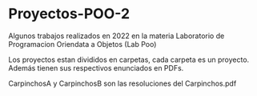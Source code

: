 # Proyectos-POO-2
Algunos trabajos realizados en 2022 en la materia Laboratorio de Programacion Oriendata a Objetos (Lab Poo)

Los proyectos estan divididos en carpetas, cada carpeta es un proyecto.
Además tienen sus respectivos enunciados en PDFs.

CarpinchosA y CarpinchosB son las resoluciones del Carpinchos.pdf

